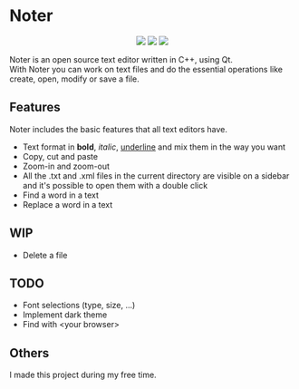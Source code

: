 # Noter
<p align="center">
  <img src="https://img.shields.io/github/license/leofracca/noter">
  <img src="https://img.shields.io/badge/powered%20by-Qt-green">
  <img src="https://img.shields.io/badge/status-beta-blue">
</p>
Noter is an open source text editor written in C++, using Qt.<br \>
With Noter you can work on text files and do the essential operations like create, open, modify or save a file.

## Features
Noter includes the basic features that all text editors have.
- Text format in **bold**, *italic*, <ins>underline</ins> and mix them in the way you want
- Copy, cut and paste
- Zoom-in and zoom-out
- All the .txt and .xml files in the current directory are visible on a sidebar and it's possible to open them with a double click
- Find a word in a text
- Replace a word in a text

## WIP
- Delete a file

## TODO
- Font selections (type, size, ...)
- Implement dark theme
- Find with \<your browser>

## Others
I made this project during my free time.

